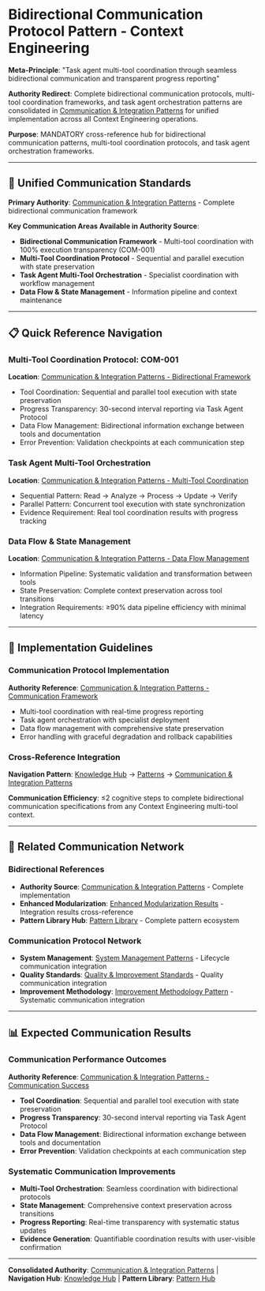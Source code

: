 # Bidirectional Communication Protocol Pattern - Context Engineering

**Meta-Principle**: "Task agent multi-tool coordination through seamless bidirectional communication and transparent progress reporting"

**Authority Redirect**: Complete bidirectional communication protocols, multi-tool coordination frameworks, and task agent orchestration patterns are consolidated in [Communication & Integration Patterns](./communication-integration-patterns.md) for unified implementation across all Context Engineering operations.

**Purpose**: MANDATORY cross-reference hub for bidirectional communication patterns, multi-tool coordination protocols, and task agent orchestration frameworks.

---

## 🔗 **Unified Communication Standards**

**Primary Authority**: [Communication & Integration Patterns](./communication-integration-patterns.md) - Complete bidirectional communication framework

**Key Communication Areas Available in Authority Source**:
- **Bidirectional Communication Framework** - Multi-tool coordination with 100% execution transparency (COM-001)
- **Multi-Tool Coordination Protocol** - Sequential and parallel execution with state preservation
- **Task Agent Multi-Tool Orchestration** - Specialist coordination with workflow management
- **Data Flow & State Management** - Information pipeline and context maintenance

---

## 📋 **Quick Reference Navigation**

### **Multi-Tool Coordination Protocol: COM-001**
**Location**: [Communication & Integration Patterns - Bidirectional Framework](./communication-integration-patterns.md#-bidirectional-communication-framework)
- Tool Coordination: Sequential and parallel tool execution with state preservation
- Progress Transparency: 30-second interval reporting via Task Agent Protocol
- Data Flow Management: Bidirectional information exchange between tools and documentation
- Error Prevention: Validation checkpoints at each communication step

### **Task Agent Multi-Tool Orchestration**
**Location**: [Communication & Integration Patterns - Multi-Tool Coordination](./communication-integration-patterns.md#multi-tool-coordination-protocol)
- Sequential Pattern: Read → Analyze → Process → Update → Verify
- Parallel Pattern: Concurrent tool execution with state synchronization
- Evidence Requirement: Real tool coordination results with progress tracking

### **Data Flow & State Management**
**Location**: [Communication & Integration Patterns - Data Flow Management](./communication-integration-patterns.md#data-flow--state-management)
- Information Pipeline: Systematic validation and transformation between tools
- State Preservation: Complete context preservation across tool transitions
- Integration Requirements: ≥90% data pipeline efficiency with minimal latency

---

## 🎯 **Implementation Guidelines**

### **Communication Protocol Implementation**
**Authority Reference**: [Communication & Integration Patterns - Communication Framework](./communication-integration-patterns.md#bidirectional-communication-framework)
- Multi-tool coordination with real-time progress reporting
- Task agent orchestration with specialist deployment
- Data flow management with comprehensive state preservation
- Error handling with graceful degradation and rollback capabilities

### **Cross-Reference Integration**
**Navigation Pattern**: [Knowledge Hub](../README.md) → [Patterns](../README.md#patterns--templates) → [Communication & Integration Patterns](./communication-integration-patterns.md)

**Communication Efficiency**: ≤2 cognitive steps to complete bidirectional communication specifications from any Context Engineering multi-tool context.

---

## 🔧 **Related Communication Network**

### **Bidirectional References**
- **Authority Source**: [Communication & Integration Patterns](./communication-integration-patterns.md) - Complete implementation
- **Enhanced Modularization**: [Enhanced Modularization Results](./enhanced-modularization-results.md) - Integration results cross-reference
- **Pattern Library Hub**: [Pattern Library](./README.md) - Complete pattern ecosystem

### **Communication Protocol Network**
- **System Management**: [System Management Patterns](./system-management-patterns.md) - Lifecycle communication integration
- **Quality Standards**: [Quality & Improvement Standards](./quality-improvement-standards.md) - Quality communication integration
- **Improvement Methodology**: [Improvement Methodology Pattern](./improvement-methodology-pattern.md) - Systematic communication integration

---

## 📊 **Expected Communication Results**

### **Communication Performance Outcomes**
**Authority Reference**: [Communication & Integration Patterns - Communication Success](./communication-integration-patterns.md#proven-success-metrics)
- **Tool Coordination**: Sequential and parallel tool execution with state preservation
- **Progress Transparency**: 30-second interval reporting via Task Agent Protocol
- **Data Flow Management**: Bidirectional information exchange between tools and documentation
- **Error Prevention**: Validation checkpoints at each communication step

### **Systematic Communication Improvements**
- **Multi-Tool Orchestration**: Seamless coordination with bidirectional protocols
- **State Management**: Comprehensive context preservation across transitions
- **Progress Reporting**: Real-time transparency with systematic status updates
- **Evidence Generation**: Quantifiable coordination results with user-visible confirmation

---

**Consolidated Authority**: [Communication & Integration Patterns](./communication-integration-patterns.md) | **Navigation Hub**: [Knowledge Hub](../README.md) | **Pattern Library**: [Pattern Hub](./README.md)